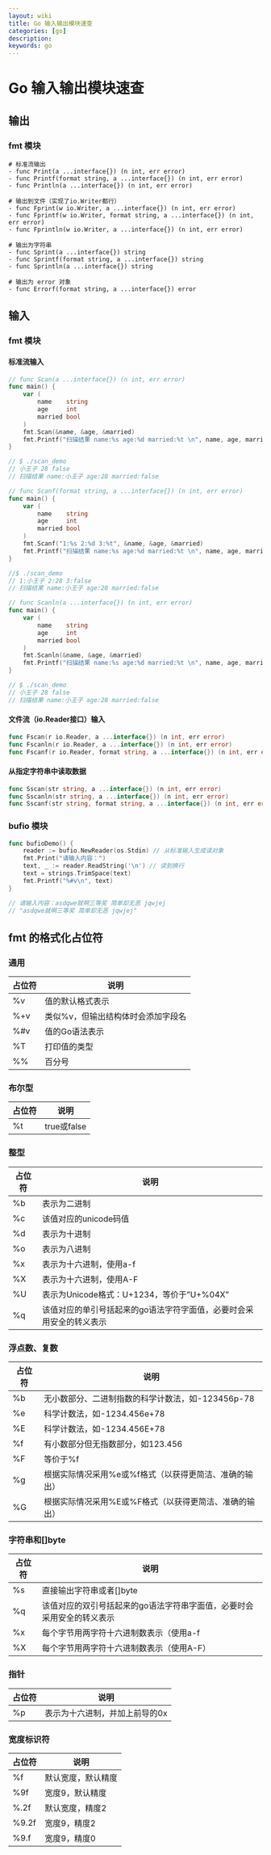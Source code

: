 ```yaml
---
layout: wiki
title: Go 输入输出模块速查
categories: [go]
description: 
keywords: go
---
```



# Go 输入输出模块速查

## 输出

### fmt 模块

```
# 标准流输出
- func Print(a ...interface{}) (n int, err error)
- func Printf(format string, a ...interface{}) (n int, err error)
- func Println(a ...interface{}) (n int, err error)

# 输出到文件（实现了io.Writer都行）
- func Fprint(w io.Writer, a ...interface{}) (n int, err error)
- func Fprintf(w io.Writer, format string, a ...interface{}) (n int, err error)
- func Fprintln(w io.Writer, a ...interface{}) (n int, err error)

# 输出为字符串
- func Sprint(a ...interface{}) string
- func Sprintf(format string, a ...interface{}) string
- func Sprintln(a ...interface{}) string

# 输出为 error 对象
- func Errorf(format string, a ...interface{}) error
```


## 输入

### fmt 模块

#### 标准流输入

```go
// func Scan(a ...interface{}) (n int, err error)
func main() {
	var (
		name    string
		age     int
		married bool
	)
	fmt.Scan(&name, &age, &married)
	fmt.Printf("扫描结果 name:%s age:%d married:%t \n", name, age, married)
}

// $ ./scan_demo 
// 小王子 28 false
// 扫描结果 name:小王子 age:28 married:false 
```

```go
// func Scanf(format string, a ...interface{}) (n int, err error)
func main() {
	var (
		name    string
		age     int
		married bool
	)
	fmt.Scanf("1:%s 2:%d 3:%t", &name, &age, &married)
	fmt.Printf("扫描结果 name:%s age:%d married:%t \n", name, age, married)
}

//$ ./scan_demo 
// 1:小王子 2:28 3:false
// 扫描结果 name:小王子 age:28 married:false 
```

```go
// func Scanln(a ...interface{}) (n int, err error)
func main() {
	var (
		name    string
		age     int
		married bool
	)
	fmt.Scanln(&name, &age, &married)
	fmt.Printf("扫描结果 name:%s age:%d married:%t \n", name, age, married)
}

// $ ./scan_demo 
// 小王子 28 false
// 扫描结果 name:小王子 age:28 married:false 
```

#### 文件流（io.Reader接口）输入

```go
func Fscan(r io.Reader, a ...interface{}) (n int, err error)
func Fscanln(r io.Reader, a ...interface{}) (n int, err error)
func Fscanf(r io.Reader, format string, a ...interface{}) (n int, err error)
```

#### 从指定字符串中读取数据

```go
func Sscan(str string, a ...interface{}) (n int, err error)
func Sscanln(str string, a ...interface{}) (n int, err error)
func Sscanf(str string, format string, a ...interface{}) (n int, err error)
```

### bufio 模块

```go
func bufioDemo() {
	reader := bufio.NewReader(os.Stdin) // 从标准输入生成读对象
	fmt.Print("请输入内容：")
	text, _ := reader.ReadString('\n') // 读到换行
	text = strings.TrimSpace(text)
	fmt.Printf("%#v\n", text)
}

// 请输入内容：asdqwe就啊三等奖 简单却无恶 jqwjej
// "asdqwe就啊三等奖 简单却无恶 jqwjej"
```

## fmt 的格式化占位符

### 通用

|占位符|说明|
|---|---|
|%v|值的默认格式表示|
|%+v|类似%v，但输出结构体时会添加字段名|
|%#v|值的Go语法表示|
|%T|打印值的类型|
|%%|百分号|

### 布尔型

|占位符|说明|
|---|---|
|%t|true或false|


### 整型

|占位符|说明|
|---|---|
|%b|表示为二进制|
|%c|该值对应的unicode码值|
|%d|表示为十进制|
|%o|表示为八进制|
|%x|表示为十六进制，使用a-f|
|%X|表示为十六进制，使用A-F|
|%U|表示为Unicode格式：U+1234，等价于”U+%04X”|
|%q|该值对应的单引号括起来的go语法字符字面值，必要时会采用安全的转义表示|

### 浮点数、复数

|占位符|说明|
|---|---|
|%b|无小数部分、二进制指数的科学计数法，如-123456p-78|
|%e|科学计数法，如-1234.456e+78|
|%E|科学计数法，如-1234.456E+78|
|%f|有小数部分但无指数部分，如123.456|
|%F|等价于%f|
|%g|根据实际情况采用%e或%f格式（以获得更简洁、准确的输出）|
|%G|根据实际情况采用%E或%F格式（以获得更简洁、准确的输出）|

### 字符串和[]byte

|占位符|说明|
|---|---|
|%s|直接输出字符串或者[]byte|
|%q|该值对应的双引号括起来的go语法字符串字面值，必要时会采用安全的转义表示|
|%x|每个字节用两字符十六进制数表示（使用a-f|
|%X|每个字节用两字符十六进制数表示（使用A-F）|

### 指针

|占位符|说明|
|---|---|
|%p|表示为十六进制，并加上前导的0x|

### 宽度标识符

|占位符|说明|
|---|---|
|%f|默认宽度，默认精度|
|%9f|宽度9，默认精度|
|%.2f|默认宽度，精度2|
|%9.2f|宽度9，精度2|
|%9.f|宽度9，精度0|
